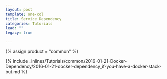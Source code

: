 ```yaml
---
layout: post
template: one-col
title: Service Dependency
categories: Tutorials
lead: ""
legacy: true

---
```

{% assign product = "common" %}

{% include _inlines/Tutorials/common/2016-01-21-Docker-Dependency/2016-01-21-docker-dependency_if-you-have-a-docker-stack-but.md %}
